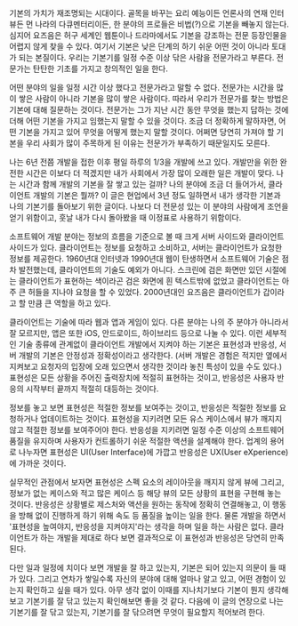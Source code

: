 기본의 가치가 재조명되는 시대이다. 골목을 바꾸는 요리 예능이든 언론사의 연재 인터뷰든 먼 나라의 다큐멘터리이든, 한 분야의 프로들은 비법(?)으로 기본을 빼놓지 않는다. 심지어 요즈음은 허구 세계인 웹툰이나 드라마에서도 기본을 강조하는 전문 등장인물을 어렵지 않게 찾을 수 있다. 여기서 기본은 낮은 단계의 하기 쉬운 어떤 것이 아니라 토대가 되는 본질이다. 우리는 기본기를 일정 수준 이상 닦은 사람을 전문가라고 부른다. 전문가는 탄탄한 기초를 가지고 창의적인 일을 한다.

어떤 분야의 일을 일정 시간 이상 했다고 전문가라고 말할 수 없다. 전문가는 시간을 많이 쌓은 사람이 아니라 기본을 많이 쌓은 사람이다. 따라서 우리가 전문가를 찾는 방법은 기본에 대해 질문하는 것이다. 전문가는 그가 지난 시간 동안 무엇을 했는지 답하는 것에 더해 어떤 기본을 가지고 임했는지 말할 수 있을 것이다. 조금 더 정확하게 말하자면, 어떤 기본을 가지고 있어 무엇을 어떻게 했는지 말할 것이다. 어쩌면 당연히 가져야 할 기본을 우리 사회가 많이 주목하게 된 이유는 전문가가 부족하기 때문일지도 모른다.

나는 6년 전쯤 개발을 접한 이후 평일 하루의 1/3을 개발에 쓰고 있다. 개발만을 위한 완전한 시간은 이보다 더 적겠지만 내가 사회에서 가장 많이 오래한 일은 개발이 맞다. 나는 시간과 함께 개발의 기본을 잘 쌓고 있는 걸까? 나의 분야에 조금 더 들어가서, 클라이언트 개발의 기본은 뭘까? 이 글은 현업에서 3년 정도 일하면서 내가 생각한 기본과 나의 기본기를 돌아보기 위한 글이다. 나보다 더 전문성 있는 이 분야의 사람에게 조언을 얻기 위함이고, 훗날 내가 다시 돌아봤을 때 이정표로 사용하기 위함이다.

소프트웨어 개발 분야는 정보의 흐름을 기준으로 볼 때 크게 서버 사이드와 클라이언트 사이드가 있다. 클라이언트는 정보를 요청하고 소비하고, 서버는 클라이언트가 요청한 정보를 제공한다. 1960년대 인터넷과 1990년대 웹이 탄생하면서 소프트웨어 기술은 점차 발전했는데, 클라이언트의 기술도 예외가 아니다. 스크린에 검은 화면만 있던 시절에는 클라이언트가 표현하는 색이라곤 검은 화면에 흰 텍스트밖에 없었고 클라이언트는 아주 큰 허들을 지나야 요청을 할 수 있었다. 2000년대인 요즈음은 클라이언트가 갑이라고 할 만큼 큰 역할을 하고 있다. 

클라이언트는 기술에 따라 웹과 앱과 게임이 있다. 다른 분야는 나의 주 분야가 아니라서 잘 모르지만, 앱은 또한 iOS, 안드로이드, 하이브리드 등으로 나눌 수 있다. 이런 세부적인 기술 종류에 관계없이 클라이언트 개발에서 지켜야 하는 기본은 표현성과 반응성, 서버 개발의 기본은 안정성과 정확성이라고 생각한다. (서버 개발은 경험은 적지만 옆에서 지켜보고 요청자의 입장에 오래 있으면서 생각한 것이라 놓친 특성이 있을 수도 있다.) 표현성은 모든 상황을 주어진 출력장치에 적절히 표현하는 것이고, 반응성은 사용자 반응의 시작부터 끝까지 적절히 대등하는 것이다.

정보를 놓고 보면 표현성은 적절한 정보를 보여주는 것이고, 반응성은 적절한 정보를 요청하거나 업데이트하는 것이다. 표현성을 지키려면 모든 유스 케이스에서 뷰가 깨지지 않고 적절한 정보를 보여주어야 한다. 반응성을 지키려면 일정 수준 이상의 소프트웨어 품질을 유지하며 사용자가 컨트롤하기 쉬운 적절한 액션을 설계해야 한다. 업계의 용어로 나누자면 표현성은 UI(User Interface)에 가깝고 반응성은 UX(User eXperience)에 가까운 것이다. 

실무적인 관점에서 보자면 표현성은 스펙 요소의 레이아웃을 깨지지 않게 뷰에 그리고, 정보가 없는 케이스와 적고 많은 케이스 등 해당 뷰의 모든 상황의 표현을 구현해 놓는 것이다. 반응성은 상황별로 제스처와 액션을 원하는 동작에 정확히 연결해놓고, 이 행동을 방해 없이 진행하게 하기 위해 속도 등 품질을 높이는 일을 한다. 물론 개발을 하면서 '표현성을 높여야지, 반응성을 지켜야지'라는 생각을 하며 일을 하는 사람은 없다. 클라이언트가 하는 개발을 제대로 하다 보면 결과적으로 이 표현성과 반응성은 당연히 만족된다.

다만 일과 일정에 치이다 보면 개발을 잘 하고 있는지, 기본은 되어 있는지 의문이 들 때가 있다. 그리고 연차가 쌓일수록 자신의 분야에 대해 얼마나 알고 있고, 어떤 경험이 있는지 확인하고 싶을 때가 있다. 아무 생각 없이 이때를 지나치기보다 기본이 뭔지 생각해보고 기본기를 잘 닦고 있는지 확인해보면 좋을 것 같다. 다음에 이 글의 연장으로 나는 기본기를 잘 닦고 있는지, 기본기를 잘 닦으려면 무엇이 필요할지 적어보려 한다.
